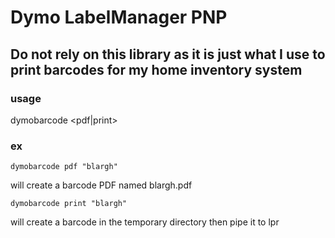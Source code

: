 # Dymo LabelManager PNP
## Do not rely on this library as it is just what I use to print barcodes for my home inventory system

### usage 
dymobarcode <pdf|print> <text>
### ex

```
dymobarcode pdf "blargh"
```

will create a barcode PDF named blargh.pdf


```
dymobarcode print "blargh"
```

will create a barcode in the temporary directory then pipe it to lpr
